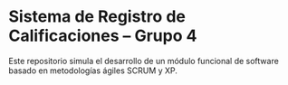 # Sistema de Registro de Calificaciones – Grupo 4

Este repositorio simula el desarrollo de un módulo funcional de software basado en metodologías ágiles SCRUM y XP. 
